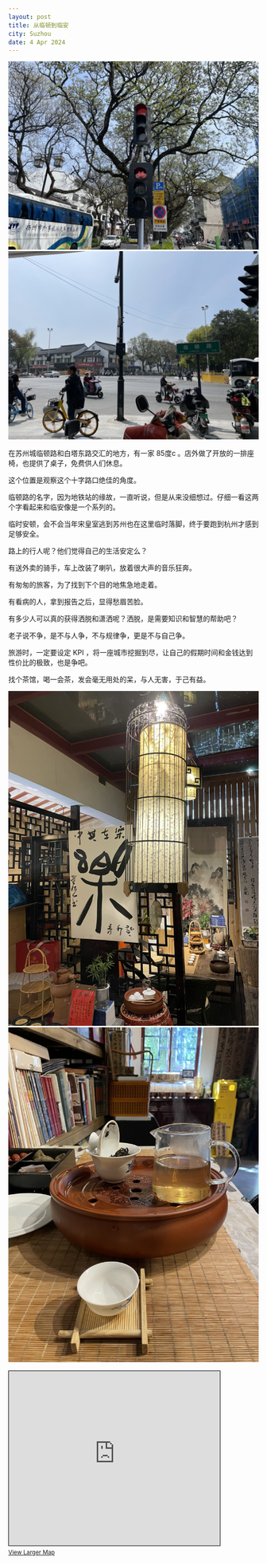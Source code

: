 ```yaml
---
layout: post
title: 从临顿到临安
city: Suzhou
date: 4 Apr 2024
---
```


![IMG_4580.jpg](/photos/IMG_4580.jpg)
![IMG_4581.jpg](/photos/IMG_4581.jpg)

在苏州城临顿路和白塔东路交汇的地方，有一家 85度c 。店外做了开放的一排座椅，也提供了桌子，免费供人们休息。

这个位置是观察这个十字路口绝佳的角度。

临顿路的名字，因为地铁站的缘故，一直听说，但是从来没细想过。仔细一看这两个字看起来和临安像是一个系列的。

临时安顿，会不会当年宋皇室逃到苏州也在这里临时落脚，终于要跑到杭州才感到足够安全。

路上的行人呢？他们觉得自己的生活安定么？

有送外卖的骑手，车上改装了喇叭，放着很大声的音乐狂奔。

有匆匆的旅客，为了找到下个目的地焦急地走着。

有看病的人，拿到报告之后，显得愁眉苦脸。

有多少人可以真的获得洒脱和潇洒呢？洒脱，是需要知识和智慧的帮助吧？

老子说不争，是不与人争，不与规律争，更是不与自己争。

旅游时，一定要设定 KPI ，将一座城市挖掘到尽，让自己的假期时间和金钱达到性价比的极致，也是争吧。

找个茶馆，喝一会茶，发会毫无用处的呆，与人无害，于己有益。

![IMG_4563.jpg](/photos/IMG_4563.jpg)
![IMG_4568.jpg](/photos/IMG_4568.jpg)

<iframe width="425" height="350" src="https://www.openstreetmap.org/export/embed.html?bbox=120.6221178174019%2C31.319419338118816%2C120.62565833330156%2C31.321515913531506&amp;layer=mapnik" style="border: 1px solid black"></iframe><br/><small><a href="https://www.openstreetmap.org/#map=19/31.32047/120.62389&amp;layers=N">View Larger Map</a></small>
